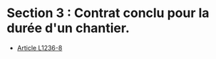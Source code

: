 # Section 3 : Contrat conclu pour la durée d'un chantier.

* [Article L1236-8](./LEGIARTI000006901173.md)
